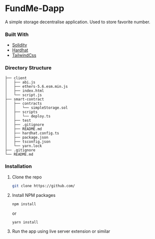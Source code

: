 # FundMe-Dapp
A simple storage decentralise application. Used to store favorite number. 


### Built With
* [Solidity](https://docs.soliditylang.org/en/v0.8.11/)
* [Hardhat](https://hardhat.org/)
* [TailwindCss](https://tailwindcss.com/)


### Directory Structure

```
├── client
│   ├── abi.js
│   ├── ethers-5.6.esm.min.js
│   ├── index.html
│   └── script.js
├── smart-contract
│   ├── contracts
│   │   └── simpleStorage.sol
│   ├── scripts
│   │   └── deploy.ts
│   ├── test
│   ├── .gitignore
│   ├── README.md
│   ├── hardhat.config.ts
│   ├── package.json
│   ├── tsconfig.json
│   └── yarn.lock
├── .gitignore
└── README.md
```



### Installation

1. Clone the repo
   ```sh
   git clone https://github.com/
   ```
2. Install NPM packages
   ```sh
   npm install
   ```
   or 
   
     ```sh
   yarn install
   ```
3. Run the app using live server extension or similar
 
